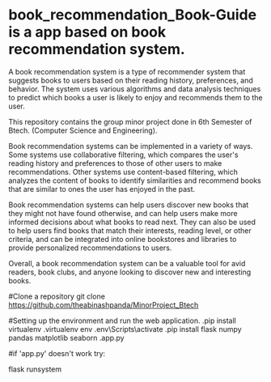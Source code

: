 # book_recommendation_Book-Guide is a app based on book recommendation system.

A book recommendation system is a type of recommender system that suggests books to users based on their reading history, preferences, and behavior. The system uses various algorithms and data analysis techniques to predict which books a user is likely to enjoy and recommends them to the user.

This repository contains the group minor project done in 6th Semester of Btech. (Computer Science and Engineering).

Book recommendation systems can be implemented in a variety of ways. Some systems use collaborative filtering, which compares the user's reading history and preferences to those of other users to make recommendations. Other systems use content-based filtering, which analyzes the content of books to identify similarities and recommend books that are similar to ones the user has enjoyed in the past.

Book recommendation systems can help users discover new books that they might not have found otherwise, and can help users make more informed decisions about what books to read next. They can also be used to help users find books that match their interests, reading level, or other criteria, and can be integrated into online bookstores and libraries to provide personalized recommendations to users.

Overall, a book recommendation system can be a valuable tool for avid readers, book clubs, and anyone looking to discover new and interesting books.

#Clone a repository
git clone https://github.com/theabinashpanda/MinorProject_Btech

#Setting up the environment and run the web application.
.pip install virtualenv
.virtualenv env
.env\Scripts\activate
.pip install flask numpy pandas matplotlib seaborn
.app.py 

#if 'app.py' doesn't work try:

flask runsystem


